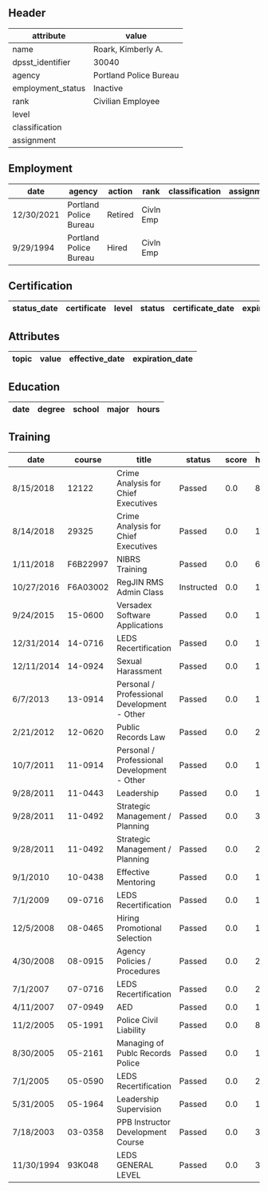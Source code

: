 ## Header
| attribute | value |
| --------- | ----- |
| name | Roark, Kimberly A. |
| dpsst_identifier | 30040 |
| agency | Portland Police Bureau |
| employment_status | Inactive |
| rank | Civilian Employee |
| level |  |
| classification |  |
| assignment |  |
## Employment
| date | agency | action | rank | classification | assignment |
| ---- | ------ | ------ | ---- | -------------- | ---------- |
| 12/30/2021 | Portland Police Bureau | Retired | Civln Emp |  |  |
| 9/29/1994 | Portland Police Bureau | Hired | Civln Emp |  |  |
## Certification
| status_date | certificate | level | status | certificate_date | expiration_date | probation_date |
| ----------- | ----------- | ----- | ------ | ---------------- | --------------- | -------------- |
## Attributes
| topic | value | effective_date | expiration_date |
| ----- | ----- | -------------- | --------------- |
## Education
| date | degree | school | major | hours |
| ---- | ------ | ------ | ----- | ----- |
## Training
| date | course | title | status | score | hours |
| ---- | ------ | ----- | ------ | ----- | ----- |
| 8/15/2018 | 12122 | Crime Analysis for Chief Executives | Passed | 0.0 | 8.00 |
| 8/14/2018 | 29325 | Crime Analysis for Chief Executives | Passed | 0.0 | 14.00 |
| 1/11/2018 | F6B22997 | NIBRS Training | Passed | 0.0 | 6.00 |
| 10/27/2016 | F6A03002 | RegJIN RMS Admin Class | Instructed | 0.0 | 16.00 |
| 9/24/2015 | 15-0600 | Versadex Software Applications | Passed | 0.0 | 15.50 |
| 12/31/2014 | 14-0716 | LEDS Recertification | Passed | 0.0 | 1.00 |
| 12/11/2014 | 14-0924 | Sexual Harassment | Passed | 0.0 | 1.00 |
| 6/7/2013 | 13-0914 | Personal / Professional Development - Other | Passed | 0.0 | 17.00 |
| 2/21/2012 | 12-0620 | Public Records Law | Passed | 0.0 | 2.00 |
| 10/7/2011 | 11-0914 | Personal / Professional Development - Other | Passed | 0.0 | 13.50 |
| 9/28/2011 | 11-0443 | Leadership | Passed | 0.0 | 1.50 |
| 9/28/2011 | 11-0492 | Strategic Management / Planning | Passed | 0.0 | 3.00 |
| 9/28/2011 | 11-0492 | Strategic Management / Planning | Passed | 0.0 | 2.00 |
| 9/1/2010 | 10-0438 | Effective Mentoring | Passed | 0.0 | 1.50 |
| 7/1/2009 | 09-0716 | LEDS Recertification | Passed | 0.0 | 1.00 |
| 12/5/2008 | 08-0465 | Hiring  Promotional Selection | Passed | 0.0 | 1.00 |
| 4/30/2008 | 08-0915 | Agency Policies / Procedures | Passed | 0.0 | 2.00 |
| 7/1/2007 | 07-0716 | LEDS Recertification | Passed | 0.0 | 2.00 |
| 4/11/2007 | 07-0949 | AED | Passed | 0.0 | 1.00 |
| 11/2/2005 | 05-1991 | Police Civil Liability | Passed | 0.0 | 8.00 |
| 8/30/2005 | 05-2161 | Managing of Publc Records Police | Passed | 0.0 | 14.00 |
| 7/1/2005 | 05-0590 | LEDS Recertification | Passed | 0.0 | 2.00 |
| 5/31/2005 | 05-1964 | Leadership Supervision | Passed | 0.0 | 16.00 |
| 7/18/2003 | 03-0358 | PPB Instructor Development Course | Passed | 0.0 | 30.00 |
| 11/30/1994 | 93K048 | LEDS GENERAL LEVEL | Passed | 0.0 | 36.00 |
